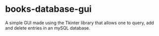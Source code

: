 # books-database-gui
A simple GUI made using the Tkinter library that allows one to query, add and delete entries in an mySQL database.
